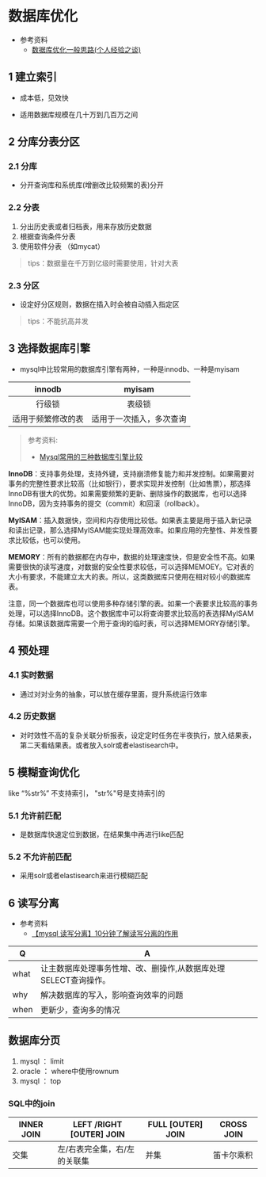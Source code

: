 # 数据库优化

- 参考资料
  - [数据库优化一般思路(个人经验之谈)](https://blog.csdn.net/zhoupan301415/article/details/78257783)

## 1 建立索引

- 成本低，见效快

- 适用数据库规模在几十万到几百万之间

## 2 分库分表分区

### 2.1 分库

- 分开查询库和系统库(增删改比较频繁的表)分开

### 2.2 分表

1. 分出历史表或者归档表，用来存放历史数据
2. 根据查询条件分表
3. 使用软件分表 （如mycat）

> tips：数据量在千万到亿级时需要使用，针对大表

### 2.3 分区

- 设定好分区规则，数据在插入时会被自动插入指定区

> tips：不能抗高并发

## 3 选择数据库引擎

- mysql中比较常用的数据库引擎有两种，一种是innodb、一种是myisam 

|       innodb       |          myisam          |
| :----------------: | :----------------------: |
|       行级锁       |          表级锁          |
| 适用于频繁修改的表 | 适用于一次插入，多次查询 |

>   参考资料:
>
>   -   [Mysql常用的三种数据库引擎比较](https://blog.csdn.net/T146lLa128XX0x/article/details/78737290)

**InnoDB**：支持事务处理，支持外键，支持崩溃修复能力和并发控制。如果需要对事务的完整性要求比较高（比如银行），要求实现并发控制（比如售票），那选择InnoDB有很大的优势。如果需要频繁的更新、删除操作的数据库，也可以选择InnoDB，因为支持事务的提交（commit）和回滚（rollback）。 

**MyISAM**：插入数据快，空间和内存使用比较低。如果表主要是用于插入新记录和读出记录，那么选择MyISAM能实现处理高效率。如果应用的完整性、并发性要求比较低，也可以使用。

**MEMORY**：所有的数据都在内存中，数据的处理速度快，但是安全性不高。如果需要很快的读写速度，对数据的安全性要求较低，可以选择MEMOEY。它对表的大小有要求，不能建立太大的表。所以，这类数据库只使用在相对较小的数据库表。

注意，同一个数据库也可以使用多种存储引擎的表。如果一个表要求比较高的事务处理，可以选择InnoDB。这个数据库中可以将查询要求比较高的表选择MyISAM存储。如果该数据库需要一个用于查询的临时表，可以选择MEMORY存储引擎。



## 4 预处理

### 4.1 实时数据

- 通过对对业务的抽象，可以放在缓存里面，提升系统运行效率

### 4.2 历史数据

- 对时效性不高的复杂关联分析报表，设定定时任务在半夜执行，放入结果表，第二天看结果表。或者放入solr或者elastisearch中。

## 5 模糊查询优化

like  “%str%” 不支持索引， "str%"号是支持索引的

### 5.1 允许前匹配

- 是数据库快速定位到数据，在结果集中再进行like匹配

### 5.2 不允许前匹配

- 采用solr或者elastisearch来进行模糊匹配

## 6 读写分离

- 参考资料
  - [【mysql 读写分离】10分钟了解读写分离的作用](https://blog.csdn.net/u013421629/article/details/78793966)

| Q    | A                                                            |
| ---- | ------------------------------------------------------------ |
| what | 让主数据库处理事务性增、改、删操作,从数据库处理SELECT查询操作。 |
| why  | 解决数据库的写入，影响查询效率的问题                         |
| when | 更新少，查询多的情况                                         |





## 数据库分页

1.  mysql ： limit
2.  oracle ： where中使用rownum
3.  mysql ： top

### SQL中的join

| INNER JOIN | LEFT /RIGHT [OUTER] JOIN     | FULL [OUTER] JOIN | CROSS JOIN |
| ---------- | ---------------------------- | ----------------- | ---------- |
| 交集       | 左/右表完全集，右/左的关联集 | 并集              | 笛卡尔乘积 |





